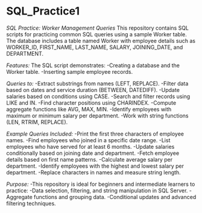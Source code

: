 # SQL_Practice1
*SQL Practice: Worker Management Queries*
This repository contains SQL scripts for practicing common SQL queries using a sample Worker table. The database includes a table named Worker with employee details such as WORKER_ID, FIRST_NAME, LAST_NAME, SALARY, JOINING_DATE, and DEPARTMENT.

*Features:*
The SQL script demonstrates:
-Creating a database and the Worker table.
-Inserting sample employee records.

*Queries to:*
-Extract substrings from names (LEFT, REPLACE).
-Filter data based on dates and service duration (BETWEEN, DATEDIFF).
-Update salaries based on conditions using CASE.
-Search and filter records using LIKE and IN.
-Find character positions using CHARINDEX.
-Compute aggregate functions like AVG, MAX, MIN.
-Identify employees with maximum or minimum salary per department.
-Work with string functions (LEN, RTRIM, REPLACE).

*Example Queries Included:*
-Print the first three characters of employee names.
-Find employees who joined in a specific date range.
-List employees who have served for at least 6 months.
-Update salaries conditionally based on joining date and department.
-Fetch employee details based on first name patterns.
-Calculate average salary per department.
-Identify employees with the highest and lowest salary per department.
-Replace characters in names and measure string length.

*Purpose:*
-This repository is ideal for beginners and intermediate learners to practice:
-Data selection, filtering, and string manipulation in SQL Server.
-Aggregate functions and grouping data.
-Conditional updates and advanced filtering techniques.
